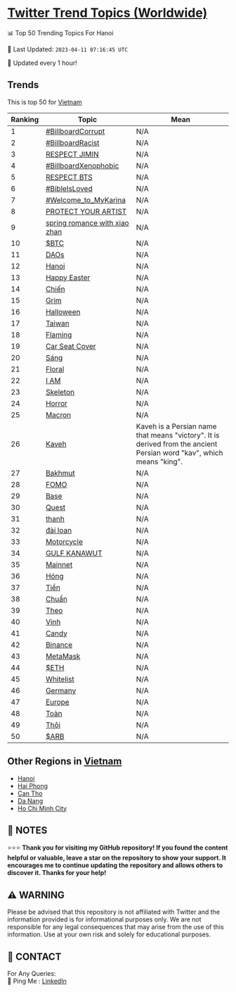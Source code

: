 [Twitter Trend Topics (Worldwide)](https://github.com/ErcinDedeoglu/Twitter-Trend-Topics)
==========


📊 Top 50 Trending Topics For Hanoi

📆 Last Updated: `2023-04-11 07:16:45 UTC`

🔧 Updated every 1 hour!


## Trends

This is top 50 for [Vietnam](</Vietnam>)

| Ranking | Topic | Mean |
| ------- | ------------ | ------------ |
| 1 | [#BillboardCorrupt](http://twitter.com/search?q=%23BillboardCorrupt) | N/A |
| 2 | [#BillboardRacist](http://twitter.com/search?q=%23BillboardRacist) | N/A |
| 3 | [RESPECT JIMIN](http://twitter.com/search?q=RESPECT+JIMIN) | N/A |
| 4 | [#BillboardXenophobic](http://twitter.com/search?q=%23BillboardXenophobic) | N/A |
| 5 | [RESPECT BTS](http://twitter.com/search?q=RESPECT+BTS) | N/A |
| 6 | [#BibleIsLoved](http://twitter.com/search?q=%23BibleIsLoved) | N/A |
| 7 | [#Welcome_to_MyKarina](http://twitter.com/search?q=%23Welcome_to_MyKarina) | N/A |
| 8 | [PROTECT YOUR ARTIST](http://twitter.com/search?q=PROTECT+YOUR+ARTIST) | N/A |
| 9 | [spring romance with xiao zhan](http://twitter.com/search?q=spring+romance+with+xiao+zhan) | N/A |
| 10 | [$BTC](http://twitter.com/search?q=%24BTC) | N/A |
| 11 | [DAOs](http://twitter.com/search?q=DAOs) | N/A |
| 12 | [Hanoi](http://twitter.com/search?q=Hanoi) | N/A |
| 13 | [Happy Easter](http://twitter.com/search?q=Happy+Easter) | N/A |
| 14 | [Chiến](http://twitter.com/search?q=Chi%e1%ba%bfn) | N/A |
| 15 | [Grim](http://twitter.com/search?q=Grim) | N/A |
| 16 | [Halloween](http://twitter.com/search?q=Halloween) | N/A |
| 17 | [Taiwan](http://twitter.com/search?q=Taiwan) | N/A |
| 18 | [Flaming](http://twitter.com/search?q=Flaming) | N/A |
| 19 | [Car Seat Cover](http://twitter.com/search?q=Car+Seat+Cover) | N/A |
| 20 | [Sáng](http://twitter.com/search?q=S%c3%a1ng) | N/A |
| 21 | [Floral](http://twitter.com/search?q=Floral) | N/A |
| 22 | [I AM](http://twitter.com/search?q=I+AM) | N/A |
| 23 | [Skeleton](http://twitter.com/search?q=Skeleton) | N/A |
| 24 | [Horror](http://twitter.com/search?q=Horror) | N/A |
| 25 | [Macron](http://twitter.com/search?q=Macron) | N/A |
| 26 | [Kaveh](http://twitter.com/search?q=Kaveh) | Kaveh is a Persian name that means "victory". It is derived from the ancient Persian word "kav", which means "king". |
| 27 | [Bakhmut](http://twitter.com/search?q=Bakhmut) | N/A |
| 28 | [FOMO](http://twitter.com/search?q=FOMO) | N/A |
| 29 | [Base](http://twitter.com/search?q=Base) | N/A |
| 30 | [Quest](http://twitter.com/search?q=Quest) | N/A |
| 31 | [thanh](http://twitter.com/search?q=thanh) | N/A |
| 32 | [đài loan](http://twitter.com/search?q=%c4%91%c3%a0i+loan) | N/A |
| 33 | [Motorcycle](http://twitter.com/search?q=Motorcycle) | N/A |
| 34 | [GULF KANAWUT](http://twitter.com/search?q=GULF+KANAWUT) | N/A |
| 35 | [Mainnet](http://twitter.com/search?q=Mainnet) | N/A |
| 36 | [Hóng](http://twitter.com/search?q=H%c3%b3ng) | N/A |
| 37 | [Tiền](http://twitter.com/search?q=Ti%e1%bb%81n) | N/A |
| 38 | [Chuẩn](http://twitter.com/search?q=Chu%e1%ba%a9n) | N/A |
| 39 | [Theo](http://twitter.com/search?q=Theo) | N/A |
| 40 | [Vinh](http://twitter.com/search?q=Vinh) | N/A |
| 41 | [Candy](http://twitter.com/search?q=Candy) | N/A |
| 42 | [Binance](http://twitter.com/search?q=Binance) | N/A |
| 43 | [MetaMask](http://twitter.com/search?q=MetaMask) | N/A |
| 44 | [$ETH](http://twitter.com/search?q=%24ETH) | N/A |
| 45 | [Whitelist](http://twitter.com/search?q=Whitelist) | N/A |
| 46 | [Germany](http://twitter.com/search?q=Germany) | N/A |
| 47 | [Europe](http://twitter.com/search?q=Europe) | N/A |
| 48 | [Toàn](http://twitter.com/search?q=To%c3%a0n) | N/A |
| 49 | [Thôi](http://twitter.com/search?q=Th%c3%b4i) | N/A |
| 50 | [$ARB](http://twitter.com/search?q=%24ARB) | N/A |



## Other Regions in [Vietnam](</Vietnam>)

* [Hanoi](</Vietnam/Hanoi.md>)
* [Hai Phong](</Vietnam/Hai Phong.md>)
* [Can Tho](</Vietnam/Can Tho.md>)
* [Da Nang](</Vietnam/Da Nang.md>)
* [Ho Chi Minh City](</Vietnam/Ho Chi Minh City.md>)



## 📝 NOTES

⭐⭐⭐ **Thank you for visiting my GitHub repository! If you found the content helpful or valuable, leave a star on the repository to show your support. It encourages me to continue updating the repository and allows others to discover it. Thanks for your help!**


## ⚠️ WARNING

Please be advised that this repository is not affiliated with Twitter and the information provided is for informational purposes only. We are not responsible for any legal consequences that may arise from the use of this information. Use at your own risk and solely for educational purposes.


## 📨 CONTACT

 For Any Queries:  
            🏓 Ping Me : [LinkedIn](https://www.linkedin.com/in/ercindedeoglu/)
